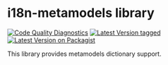 # i18n-metamodels library

[![Code Quality Diagnostics](https://github.com/cyberspectrum/i18n-metamodels/actions/workflows/diagnostics.yml/badge.svg)](https://github.com/cyberspectrum/i18n-metamodels/actions/workflows/diagnostics.yml)
[![Latest Version tagged](http://img.shields.io/github/tag/cyberspectrum/i18n-metamodels.svg)](https://github.com/cyberspectrum/i18n-metamodels/tags)
[![Latest Version on Packagist](http://img.shields.io/packagist/v/cyberspectrum/i18n-metamodels.svg)](https://packagist.org/packages/cyberspectrum/i18n-metamodels)

This library provides metamodels dictionary support.
